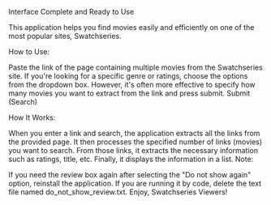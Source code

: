 Interface Complete and Ready to Use

This application helps you find movies easily and efficiently on one of the most popular sites, Swatchseries.

How to Use:

Paste the link of the page containing multiple movies from the Swatchseries site.
If you're looking for a specific genre or ratings, choose the options from the dropdown box. However, it's often more effective to specify how many movies you want to extract from the link and press submit.
Submit (Search)

How It Works:

When you enter a link and search, the application extracts all the links from the provided page.
It then processes the specified number of links (movies) you want to search.
From those links, it extracts the necessary information such as ratings, title, etc.
Finally, it displays the information in a list.
Note:

If you need the review box again after selecting the "Do not show again" option, reinstall the application. If you are running it by code, delete the text file named do_not_show_review.txt.
Enjoy, Swatchseries Viewers!
